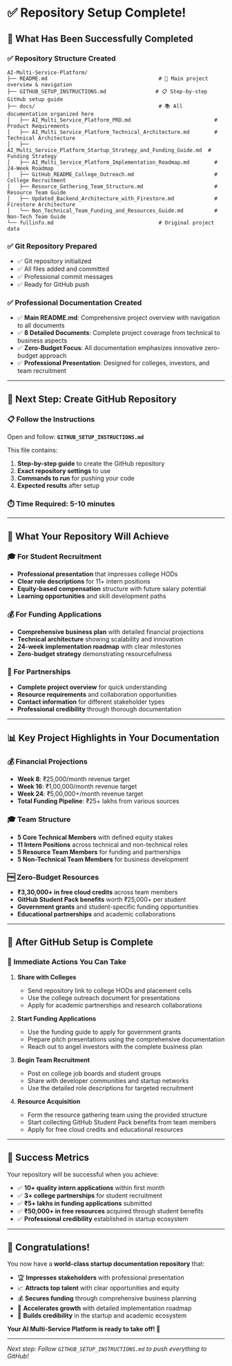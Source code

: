 # ✅ Repository Setup Complete!

## 🎉 What Has Been Successfully Completed

### ✅ **Repository Structure Created**
```
AI-Multi-Service-Platform/
├── README.md                                    # 🚀 Main project overview & navigation
├── GITHUB_SETUP_INSTRUCTIONS.md                # 📋 Step-by-step GitHub setup guide
├── docs/                                        # 📚 All documentation organized here
│   ├── AI_Multi_Service_Platform_PRD.md                           # Product Requirements
│   ├── AI_Multi_Service_Platform_Technical_Architecture.md        # Technical Architecture
│   ├── AI_Multi_Service_Platform_Startup_Strategy_and_Funding_Guide.md  # Funding Strategy
│   ├── AI_Multi_Service_Platform_Implementation_Roadmap.md        # 24-Week Roadmap
│   ├── GitHub_README_College_Outreach.md                          # College Recruitment
│   ├── Resource_Gathering_Team_Structure.md                       # Resource Team Guide
│   ├── Updated_Backend_Architecture_with_Firestore.md             # Firestore Architecture
│   └── Non_Technical_Team_Funding_and_Resources_Guide.md          # Non-Tech Team Guide
└── fullinfo.md                                  # Original project data
```

### ✅ **Git Repository Prepared**
- ✅ Git repository initialized
- ✅ All files added and committed
- ✅ Professional commit messages
- ✅ Ready for GitHub push

### ✅ **Professional Documentation Created**
- ✅ **Main README.md**: Comprehensive project overview with navigation to all documents
- ✅ **8 Detailed Documents**: Complete project coverage from technical to business aspects
- ✅ **Zero-Budget Focus**: All documentation emphasizes innovative zero-budget approach
- ✅ **Professional Presentation**: Designed for colleges, investors, and team recruitment

---

## 🎯 Next Step: Create GitHub Repository

### 📋 **Follow the Instructions**
Open and follow: **`GITHUB_SETUP_INSTRUCTIONS.md`**

This file contains:
1. **Step-by-step guide** to create the GitHub repository
2. **Exact repository settings** to use
3. **Commands to run** for pushing your code
4. **Expected results** after setup

### ⏱️ **Time Required**: 5-10 minutes

---

## 🌟 What Your Repository Will Achieve

### 🎓 **For Student Recruitment**
- **Professional presentation** that impresses college HODs
- **Clear role descriptions** for 11+ intern positions
- **Equity-based compensation** structure with future salary potential
- **Learning opportunities** and skill development paths

### 💰 **For Funding Applications**
- **Comprehensive business plan** with detailed financial projections
- **Technical architecture** showing scalability and innovation
- **24-week implementation roadmap** with clear milestones
- **Zero-budget strategy** demonstrating resourcefulness

### 🤝 **For Partnerships**
- **Complete project overview** for quick understanding
- **Resource requirements** and collaboration opportunities
- **Contact information** for different stakeholder types
- **Professional credibility** through thorough documentation

---

## 📊 Key Project Highlights in Your Documentation

### 💰 **Financial Projections**
- **Week 8**: ₹25,000/month revenue target
- **Week 16**: ₹1,00,000/month revenue target  
- **Week 24**: ₹5,00,000+/month revenue target
- **Total Funding Pipeline**: ₹25+ lakhs from various sources

### 🎓 **Team Structure**
- **5 Core Technical Members** with defined equity stakes
- **11 Intern Positions** across technical and non-technical roles
- **5 Resource Team Members** for funding and partnerships
- **5 Non-Technical Team Members** for business development

### 🆓 **Zero-Budget Resources**
- **₹3,30,000+ in free cloud credits** across team members
- **GitHub Student Pack benefits** worth ₹25,000+ per student
- **Government grants** and student-specific funding opportunities
- **Educational partnerships** and academic collaborations

---

## 🚀 After GitHub Setup is Complete

### 📢 **Immediate Actions You Can Take**

1. **Share with Colleges**
   - Send repository link to college HODs and placement cells
   - Use the college outreach document for presentations
   - Apply for academic partnerships and research collaborations

2. **Start Funding Applications**
   - Use the funding guide to apply for government grants
   - Prepare pitch presentations using the comprehensive documentation
   - Reach out to angel investors with the complete business plan

3. **Begin Team Recruitment**
   - Post on college job boards and student groups
   - Share with developer communities and startup networks
   - Use the detailed role descriptions for targeted recruitment

4. **Resource Acquisition**
   - Form the resource gathering team using the provided structure
   - Start collecting GitHub Student Pack benefits from team members
   - Apply for free cloud credits and educational resources

---

## 🎯 Success Metrics

Your repository will be successful when you achieve:

- ✅ **10+ quality intern applications** within first month
- ✅ **3+ college partnerships** for student recruitment
- ✅ **₹5+ lakhs in funding applications** submitted
- ✅ **₹50,000+ in free resources** acquired through student benefits
- ✅ **Professional credibility** established in startup ecosystem

---

## 🎉 Congratulations!

You now have a **world-class startup documentation repository** that:

- 🏆 **Impresses stakeholders** with professional presentation
- 📈 **Attracts top talent** with clear opportunities and equity
- 💰 **Secures funding** through comprehensive business planning
- 🚀 **Accelerates growth** with detailed implementation roadmap
- 🌟 **Builds credibility** in the startup and academic ecosystem

**Your AI Multi-Service Platform is ready to take off! 🚀**

---

*Next step: Follow `GITHUB_SETUP_INSTRUCTIONS.md` to push everything to GitHub!*